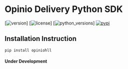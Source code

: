# Opinio Delivery Python SDK

[![version](https://img.shields.io/github/tag/anistark/opiniohll.svg)] [![license](https://img.shields.io/github/license/anistark/opiniohll.svg)] [![python_versions](https://img.shields.io/pypi/pyversions/opiniohll.svg)] [![pypi](https://img.shields.io/pypi/v/opiniohll.svg)](https://pypi.python.org/pypi/opiniohll)


## Installation Instruction

```
pip install opiniohll
```


#### Under Development
